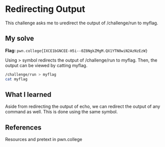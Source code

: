 # Redirecting Output
This challenge asks me to uredirect the output of /challenge/run to myflag. 

## My solve
**Flag:** `pwn.college{IXCE1bGNCEE-H5i--0Z8NgkZMgM.QX1YTN0wiN2AzNzEzW}`

Using > symbol redirects the output of /challenge/run to myflag. Then, the output can be viewed by catting myflag. 
```bash
/challenge/run > myflag
cat myflag
```

## What I learned
Aside from redirecting the output of echo, we can redirect the output of any command as well. This is done using the same symbol.

## References 
Resources and pretext in pwn.college
